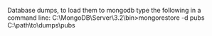 Database dumps, to load them to mongodb type the following in a command line:
C:\MongoDB\Server\3.2\bin>mongorestore -d pubs C:\path\to\dumps\pubs

